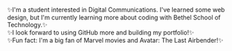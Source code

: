 ### 

<!--
**KaelaWittany/KaelaWittany** is a ✨ _special_ ✨ repository because its `README.md` (this file) appears on your GitHub profile.

Here are some ideas to get you started:

- 🔭 I’m currently working on ...
- 🌱 I’m currently learning ...
- 👯 I’m looking to collaborate on ...
- 🤔 I’m looking for help with ...
- 💬 Ask me about ...
- 📫 How to reach me: ...
- 😄 Pronouns: ...
- ⚡ Fun fact: ...
-->

✨I'm a student interested in Digital Communications. I've learned some web design, but I'm currently learning more about coding with Bethel School of Technology.✨  
✨I look forward to using GitHub more and building my portfolio!✨  
✨Fun fact: I'm a big fan of Marvel movies and Avatar: The Last Airbender!✨  
